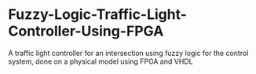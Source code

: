 # Fuzzy-Logic-Traffic-Light-Controller-Using-FPGA
A traffic light controller for an intersection using fuzzy logic for the control system, done on a physical model using FPGA and VHDL
